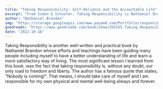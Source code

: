 ```yaml
---
title: "Taking Responsibility: Self-Reliance and the Accountable Life"
excerpt: "From Simon & Schuster, Taking Responsibility is Nathaniel Branden's guide to self-reliance and the accountable life, including self-realization through that self-reliance, offering a vision of society transformed by a new ethical individualism."
author: "Nathaniel Branden"
img: "https://storage.googleapis.com/www.payamd.com/Portfolio/responsibility.jpeg"
goodreads: "https://www.goodreads.com/book/show/555255.Taking_Responsibility"
date: "2022-10-16"
---
```


Taking Responsibility is another well-written and practical book by Nathaniel Brandon whose efforts and teachings have been guiding many people including myself to have a better understanding of life and learn a more satisfactory way of living. The most significant lesson I learned from this book, was the fact that taking responsibility is, without any doubt, our only road to freedom and liberty. The author has a famous quote that states, "Nobody is coming!". That means, I should take care of myself and I am responsible for my own physical and mental well-being always and forever.

